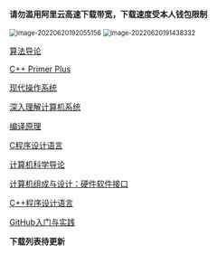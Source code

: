 **请勿滥用阿里云高速下载带宽，下载速度受本人钱包限制**

<img src="https://nme-200t.oss-cn-hangzhou.aliyuncs.com/template/202206201920193.png" alt="image-20220620192055156" style="zoom:80%;" />

<img src="https://nme-200t.oss-cn-hangzhou.aliyuncs.com/template/202206201914403.png" alt="image-20220620191438332" style="zoom: 80%;" />

[算法导论](https://nme-file.oss-cn-hangzhou.aliyuncs.com/github/zstu-study/itbooks/%E7%AE%97%E6%B3%95%E5%AF%BC%E8%AE%BA%EF%BC%88%E5%8E%9F%E4%B9%A6%E7%AC%AC3%E7%89%88%EF%BC%89%20%28Thomas%20H.Cormen%2CCharles%20E.Leiserson%20etc.%29%20%28z-lib.org%29.pdf)

[C++ Primer Plus](https://nme-file.oss-cn-hangzhou.aliyuncs.com/github/zstu-study/itbooks/C%2B%2B%20Primer%20Plus%20%E7%AC%AC6%E7%89%88%20%E4%B8%AD%E6%96%87%E7%89%88%20%28Stephen%20Prata%29%20%28z-lib.org%29.pdf)

[现代操作系统](https://nme-file.oss-cn-hangzhou.aliyuncs.com/github/zstu-study/itbooks/%E7%8E%B0%E4%BB%A3%E6%93%8D%E4%BD%9C%E7%B3%BB%E7%BB%9F%20%28Andrew%20S.%20Tanenbaum%2C%20Herbert%20Bos%29%20%28z-lib.org%29.pdf)

[深入理解计算机系统](https://nme-file.oss-cn-hangzhou.aliyuncs.com/github/zstu-study/itbooks/%E6%B7%B1%E5%85%A5%E7%90%86%E8%A7%A3%E8%AE%A1%E7%AE%97%E6%9C%BA%E7%B3%BB%E7%BB%9F%20%28Randal%20E.%20Bryant%2C%20David%20R.%20O%E2%80%99Hallaron%29%20%28z-lib.org%29.pdf)

[编译原理](https://nme-file.oss-cn-hangzhou.aliyuncs.com/github/zstu-study/itbooks/%E7%BC%96%E8%AF%91%E5%8E%9F%E7%90%86%EF%BC%88%E7%AC%AC2%E7%89%88%EF%BC%89%20%28%20etc.%29%20%28z-lib.org%29.pdf)

[C程序设计语言](https://nme-file.oss-cn-hangzhou.aliyuncs.com/github/zstu-study/itbooks/C%E7%A8%8B%E5%BA%8F%E8%AE%BE%E8%AE%A1%E8%AF%AD%E8%A8%80%20%28Kernighan%2C%20Ritchie%29%20%28z-lib.org%29.pdf)

[计算机科学导论](https://nme-file.oss-cn-hangzhou.aliyuncs.com/github/zstu-study/itbooks/%E8%AE%A1%E7%AE%97%E6%9C%BA%E7%A7%91%E5%AD%A6%E5%AF%BC%E8%AE%BA%20-%20%E5%8E%9F%E4%B9%A6%E7%AC%AC3%E7%89%88%20%28%E8%B4%9D%E8%B5%AB%E9%B2%81%E5%85%B9%C2%B7%E4%BD%9B%E7%BD%97%E8%B5%9E%29%20%28z-lib.org%29.pdf)

[计算机组成与设计：硬件软件接口](https://nme-file.oss-cn-hangzhou.aliyuncs.com/github/zstu-study/itbooks/%E8%AE%A1%E7%AE%97%E6%9C%BA%E7%BB%84%E6%88%90%E4%B8%8E%E8%AE%BE%E8%AE%A1%EF%BC%9A%E7%A1%AC%E4%BB%B6%E8%BD%AF%E4%BB%B6%E6%8E%A5%E5%8F%A3%20%28David%20A.%20Patterson%2C%20John%20L.%20Hennessy%29%20%28z-lib.org%29.pdf)

[C++程序设计语言](https://nme-file.oss-cn-hangzhou.aliyuncs.com/github/zstu-study/itbooks/C%2B%2B%E7%A8%8B%E5%BA%8F%E8%AE%BE%E8%AE%A1%E8%AF%AD%E8%A8%80.%E7%AC%AC1%EF%BD%9E3%E9%83%A8%E5%88%86.%E5%8E%9F%E4%B9%A6%E7%AC%AC4%E7%89%88%20%28Bjarne%20Stroustrup%29%20%28z-lib.org%29.pdf)

[GitHub入门与实践](https://nme-file.oss-cn-hangzhou.aliyuncs.com/github/zstu-study/itbooks/GitHub%E5%85%A5%E9%97%A8%E4%B8%8E%E5%AE%9E%E8%B7%B5%20%28%E5%A4%A7%E5%A1%9A%E5%BC%98%E8%AE%B0%29%20%28z-lib.org%29.pdf)



**下载列表待更新**
